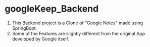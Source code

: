 # googleKeep_Backend

1. This Backend project is a Clone of "Google Notes" made using SpringBoot.
2. Some of the Features are slightly different from the original App developed by Google itself.